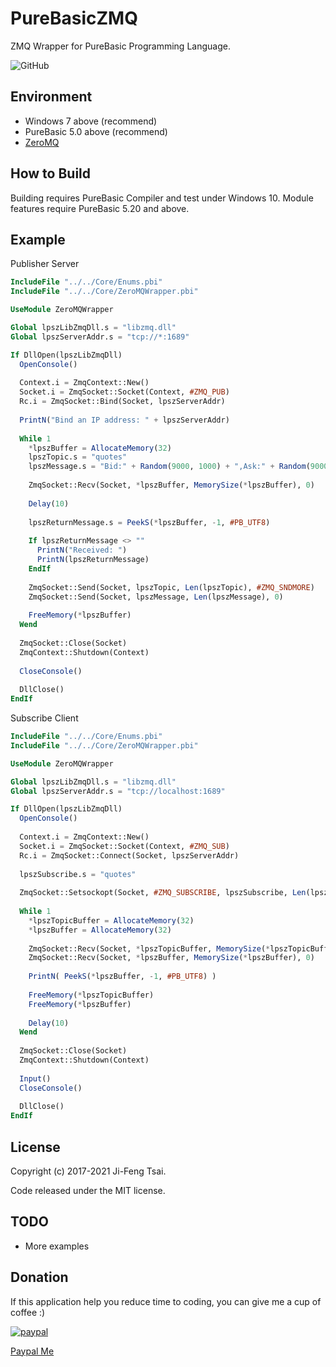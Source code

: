 # PureBasicZMQ

ZMQ Wrapper for PureBasic Programming Language.

![GitHub](https://img.shields.io/github/license/jiowcl/PureBasicZMQ.svg)

## Environment

- Windows 7 above (recommend)
- PureBasic 5.0 above (recommend)
- [ZeroMQ](https://github.com/zeromq)

## How to Build

Building requires PureBasic Compiler and test under Windows 10. 
Module features require PureBasic 5.20 and above.

## Example

Publisher Server

```purebasic
IncludeFile "../../Core/Enums.pbi"
IncludeFile "../../Core/ZeroMQWrapper.pbi"

UseModule ZeroMQWrapper

Global lpszLibZmqDll.s = "libzmq.dll"
Global lpszServerAddr.s = "tcp://*:1689"

If DllOpen(lpszLibZmqDll)
  OpenConsole()
  
  Context.i = ZmqContext::New()
  Socket.i = ZmqSocket::Socket(Context, #ZMQ_PUB)
  Rc.i = ZmqSocket::Bind(Socket, lpszServerAddr)
  
  PrintN("Bind an IP address: " + lpszServerAddr)
  
  While 1
    *lpszBuffer = AllocateMemory(32)
    lpszTopic.s = "quotes"
    lpszMessage.s = "Bid:" + Random(9000, 1000) + ",Ask:" + Random(9000, 1000)
    
    ZmqSocket::Recv(Socket, *lpszBuffer, MemorySize(*lpszBuffer), 0)
    
    Delay(10)
    
    lpszReturnMessage.s = PeekS(*lpszBuffer, -1, #PB_UTF8)
    
    If lpszReturnMessage <> ""
      PrintN("Received: ")
      PrintN(lpszReturnMessage)
    EndIf
    
    ZmqSocket::Send(Socket, lpszTopic, Len(lpszTopic), #ZMQ_SNDMORE)
    ZmqSocket::Send(Socket, lpszMessage, Len(lpszMessage), 0)
    
    FreeMemory(*lpszBuffer)
  Wend
  
  ZmqSocket::Close(Socket)
  ZmqContext::Shutdown(Context)
  
  CloseConsole()
  
  DllClose()
EndIf
```

Subscribe Client

```purebasic
IncludeFile "../../Core/Enums.pbi"
IncludeFile "../../Core/ZeroMQWrapper.pbi"

UseModule ZeroMQWrapper

Global lpszLibZmqDll.s = "libzmq.dll"
Global lpszServerAddr.s = "tcp://localhost:1689"

If DllOpen(lpszLibZmqDll)
  OpenConsole()
  
  Context.i = ZmqContext::New()
  Socket.i = ZmqSocket::Socket(Context, #ZMQ_SUB)
  Rc.i = ZmqSocket::Connect(Socket, lpszServerAddr)
  
  lpszSubscribe.s = "quotes"
  
  ZmqSocket::Setsockopt(Socket, #ZMQ_SUBSCRIBE, lpszSubscribe, Len(lpszSubscribe))
  
  While 1
    *lpszTopicBuffer = AllocateMemory(32)
    *lpszBuffer = AllocateMemory(32)
    
    ZmqSocket::Recv(Socket, *lpszTopicBuffer, MemorySize(*lpszTopicBuffer), 0)
    ZmqSocket::Recv(Socket, *lpszBuffer, MemorySize(*lpszBuffer), 0)
    
    PrintN( PeekS(*lpszBuffer, -1, #PB_UTF8) )
    
    FreeMemory(*lpszTopicBuffer)
    FreeMemory(*lpszBuffer)
    
    Delay(10)
  Wend   
  
  ZmqSocket::Close(Socket)
  ZmqContext::Shutdown(Context)
  
  Input()
  CloseConsole()
  
  DllClose()
EndIf
```

## License

Copyright (c) 2017-2021 Ji-Feng Tsai.  

Code released under the MIT license.

## TODO

- More examples

## Donation

If this application help you reduce time to coding, you can give me a cup of coffee :)

[![paypal](https://www.paypalobjects.com/en_US/TW/i/btn/btn_donateCC_LG.gif)](https://www.paypal.com/cgi-bin/webscr?cmd=_s-xclick&hosted_button_id=3RNMD6Q3B495N&source=url)

[Paypal Me](https://paypal.me/jiowcl?locale.x=zh_TW)
